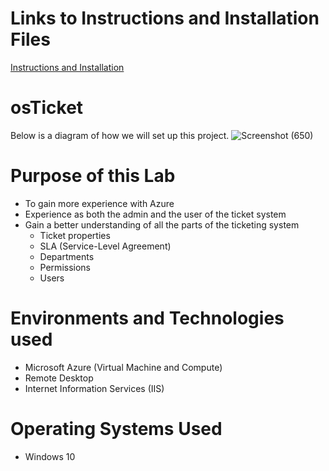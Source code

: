 # Links to Instructions and Installation Files
[Instructions and Installation](https://docs.google.com/document/d/1fTecyKVe42J3CK-QlUUq6w4OlsTVU5RnaJBzqSeyhR0/edit)

# osTicket

Below is a diagram of how we will set up this project.
![Screenshot (650)](https://github.com/Michael-DTran/osTicket/assets/112426094/c9e41da5-cc6b-4a65-a39d-375fad59e9d3)

# Purpose of this Lab
- To gain more experience with Azure
- Experience as both the admin and the user of the ticket system
- Gain a better understanding of all the parts of the ticketing system
  * Ticket properties
  *  SLA (Service-Level Agreement)
  *   Departments
  *   Permissions
  *   Users

# Environments and Technologies used 
- Microsoft Azure (Virtual Machine and Compute)
- Remote Desktop
- Internet Information Services (IIS)

# Operating Systems Used
- Windows 10
  

